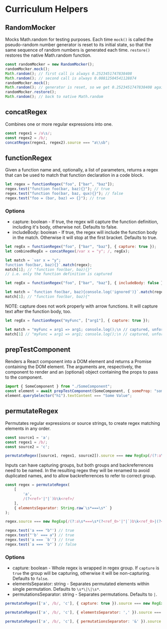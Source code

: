 # Curriculum Helpers

## RandomMocker

Mocks Math.random for testing purposes. Each time `mock()` is called the pseudo-random number generator is reset to its initial state, so that the same sequence of random numbers is generated each time. `restore()` restores the native Math.random function.

```javascript
const randomMocker = new RandomMocker();
randomMocker.mock();
Math.random(); // first call is always 0.2523451747838408
Math.random(); // second call is always 0.08812504541128874
randomMocker.mock();
Math.random(); // generator is reset, so we get 0.2523451747838408 again
randomMocker.restore();
Math.random(); // back to native Math.random
```

## concatRegex

Combines one or more regular expressions into one.

```javascript
const regex1 = /a\s/;
const regex2 = /b/;
concatRegex(regex1, regex2).source === "a\\sb";
```

## functionRegex

Given a function name and, optionally, a list of parameters, returns a regex that can be used to match that function declaration in a code block.

```javascript
let regex = functionRegex("foo", ["bar", "baz"]);
regex.test("function foo(bar, baz){}"); // true
regex.test("function foo(bar, baz, qux){}"); // false
regex.test("foo = (bar, baz) => {}"); // true
```

### Options

- capture: boolean - If true, the regex will capture the function definition, including it's body, otherwise not. Defaults to false.
- includeBody: boolean - If true, the regex will include the function body in the match. Otherwise it will stop at the first bracket. Defaults to true.

```javascript
let regEx = functionRegex("foo", ["bar", "baz"], { capture: true });
let combinedRegEx = concatRegex(/var x = "y"; /, regEx);

let match = `var x = "y";
function foo(bar, baz){}`.match(regex);
match[1]; // "function foo(bar, baz){}"
// i.e. only the function definition is captured
```

```javascript
let regEx = functionRegex("foo", ["bar", "baz"], { includeBody: false });

let match = `function foo(bar, baz){console.log('ignored')}`.match(regex);
match[1]; // "function foo(bar, baz){"
```

NOTE: capture does not work properly with arrow functions. It will capture text after the function body, too.

```javascript
let regEx = functionRegex("myFunc", ["arg1"], { capture: true });

let match = "myFunc = arg1 => arg1; console.log();\n // captured, unfortunately".match(regEx);
match[1] // "myFunc = arg1 => arg1; console.log();\n // captured, unfortunately"
```

## prepTestComponent

Renders a React component into a DOM element and returns a Promise containing the DOM element. The arguments are, respectively, the component to render and an (optional) object containing the props to pass to the component.

```javascript
import { SomeComponent } from "./SomeComponent";
const element = await prepTestComponent(SomeComponent, { someProp: "someValue" });
element.querySelector("h1").textContent === "Some Value";
```

## permutateRegex

Permutates regular expressions or source strings, to create regex matching elements in any order.

```javascript
const source1 = 'a';
const regex1 = /b/;
const source2 = 'c';

permutateRegex([source1, regex1, source2]).source === new RegExp(/(?:a\s*\|\|\s*b\s*\|\|\s*c|b\s*\|\|\s*a\s*\|\|\s*c|c\s*\|\|\s*a\s*\|\|\s*b|a\s*\|\|\s*c\s*\|\|\s*b|b\s*\|\|\s*c\s*\|\|\s*a|c\s*\|\|\s*b\s*\|\|\s*a)/).source;
```

Inputs can have capturing groups, but both groups and backreferrences need to be named. In the resulting regex they will be renamed to avoid duplicated names, and to allow backreferrences to refer to correct group.

```javascript
const regex = permutateRegex(
    [
        'a',
        /(?<ref>'|"|`)b\k<ref>/
    ],
    { elementsSeparator: String.raw`\s*===\s*` }
);

regex.source === new RegExp(/(?:a\s*===\s*(?<ref_0>'|"|`)b\k<ref_0>|(?<ref_1>'|"|`)b\k<ref_1>\s*===\s*a)/).source;

regex.test('a === "b"') // true
regex.test("'b' === a") // true
regex.test('a === `b`') // true
regex.test(`a === 'b"`) // false
```

### Options
- capture: boolean - Whole regex is wrapped in regex group. If `capture` is `true` the group will be capturing, otherwise it will be non-capturing. Defaults to `false`.
- elementsSeparator: string - Separates permutated elements within single permutation. Defaults to `\s*\|\|\s*`.
- permutationsSeparator: string - Separates permutations. Defaults to `|`.

```js
permutateRegex(['a', /b/, 'c'], { capture: true }).source === new RegExp(/(a\s*\|\|\s*b\s*\|\|\s*c|b\s*\|\|\s*a\s*\|\|\s*c|c\s*\|\|\s*a\s*\|\|\s*b|a\s*\|\|\s*c\s*\|\|\s*b|b\s*\|\|\s*c\s*\|\|\s*a|c\s*\|\|\s*b\s*\|\|\s*a)/).source
```

```js
permutateRegex(['a', /b/, 'c'], { elementsSeparator: ',' }).source === new RegExp(/(?:a,b,c|b,a,c|c,a,b|a,c,b|b,c,a|c,b,a)/).source
```

```js
permutateRegex(['a', /b/, 'c'], { permutationsSeparator: '&' }).source === new RegExp(/(?:a\s*\|\|\s*b\s*\|\|\s*c&b\s*\|\|\s*a\s*\|\|\s*c&c\s*\|\|\s*a\s*\|\|\s*b&a\s*\|\|\s*c\s*\|\|\s*b&b\s*\|\|\s*c\s*\|\|\s*a&c\s*\|\|\s*b\s*\|\|\s*a)/).source
```
